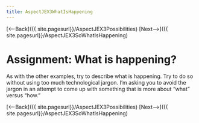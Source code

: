 ```yaml
---
title: AspectJEX3WhatIsHappening
---
```

[<--Back]({{ site.pagesurl}}/AspectJEX3Possibilities) [Next-->]({{ site.pagesurl}}/AspectJEX3SoWhatIsHappening)

# Assignment: What is happening?
As with the other examples, try to describe what is happening. Try to do so without using too much technological jargon. I’m asking you to avoid the jargon in an attempt to come up with something that is more about “what” versus “how.”

[<--Back]({{ site.pagesurl}}/AspectJEX3Possibilities) [Next-->]({{ site.pagesurl}}/AspectJEX3SoWhatIsHappening)
